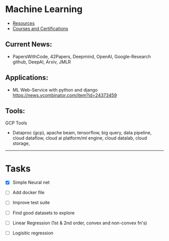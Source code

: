 # Machine Learning

- [Resources](./resources)
- [Courses and Certifications](./courses)

## Current News:
- PapersWithCode, 42Papers, Deepmind, OpenAI, Google-Research github, DeepAI, Arxiv, JMLR

## Applications:
- ML Web-Service with python and django https://news.ycombinator.com/item?id=24373459

## Tools:
GCP Tools
- Dataproc (gcp), apache beam, tensorflow, big query, data pipeline, cloud dataflow, cloud ai platform/ml engine, cloud datalab, cloud storage, 

---
# Tasks
- [x] Simple Neural net
- [ ] Add docker file
- [ ] Improve test suite
- [ ] Find good datasets to explore
- [ ] Linear Regression (1st & 2nd order, convex and non-convex fn's)
- [ ] Logisitic regression



